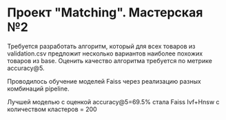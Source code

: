 # Проект "Matching". Мастерская №2

Требуется разработать алгоритм, который для всех товаров из validation.csv предложит несколько вариантов наиболее похожих товаров из base.
Оценить качество алгоритма требуется по метрике accuracy@5.

Проводилось обучение моделей Faiss через реализацию разных комбинаций pipeline.

Лучшей моделью с оценкой accuracy@5=69.5% стала Faiss Ivf+Hnsw с количеством кластеров = 200